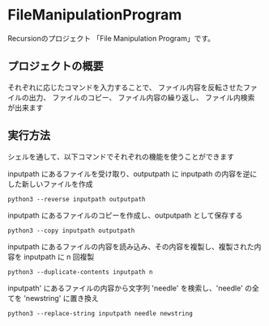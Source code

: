 # FileManipulationProgram


Recursionのプロジェクト 「File Manipulation Program」です。

## プロジェクトの概要
それぞれに応じたコマンドを入力することで、
ファイル内容を反転させたファイルの出力、
ファイルのコピー、
ファイル内容の繰り返し、
ファイル内検索
が出来ます


## 実行方法

シェルを通して、以下コマンドでそれぞれの機能を使うことができます

inputpath にあるファイルを受け取り、outputpath に inputpath の内容を逆にした新しいファイルを作成
```
python3 --reverse inputpath outputpath

```

inputpath にあるファイルのコピーを作成し、outputpath として保存する
```
python3 --copy inputpath outputpath 
```

inputpath にあるファイルの内容を読み込み、その内容を複製し、複製された内容を inputpath に n 回複製
```
python3 --duplicate-contents inputpath n
```

inputpath' にあるファイルの内容から文字列 'needle' を検索し、'needle' の全てを 'newstring' に置き換え
```
python3 --replace-string inputpath needle newstring
```